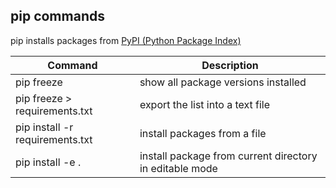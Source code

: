 ## pip commands

pip installs packages from [PyPI (Python Package Index)](http://pypi.org)

Command | Description
--- | ---
pip freeze | show all package versions installed
pip freeze > requirements.txt | export the list into a text file
pip install -r requirements.txt | install packages from a file
pip install -e . | install package from current directory in editable mode

